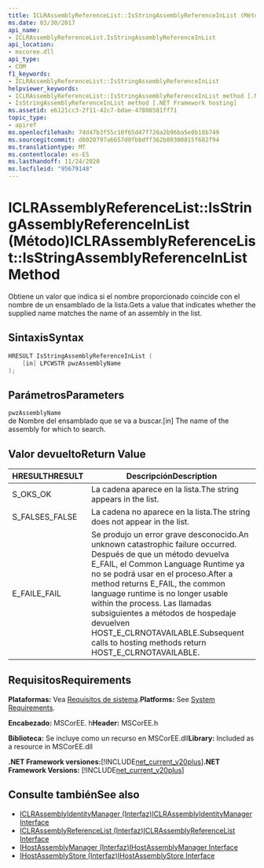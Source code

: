 ```yaml
---
title: ICLRAssemblyReferenceList::IsStringAssemblyReferenceInList (Método)
ms.date: 03/30/2017
api_name:
- ICLRAssemblyReferenceList.IsStringAssemblyReferenceInList
api_location:
- mscoree.dll
api_type:
- COM
f1_keywords:
- ICLRAssemblyReferenceList::IsStringAssemblyReferenceInList
helpviewer_keywords:
- ICLRAssemblyReferenceList::IsStringAssemblyReferenceInList method [.NET Framework hosting]
- IsStringAssemblyReferenceInList method [.NET Framework hosting]
ms.assetid: e6121cc3-2f11-42c7-bdae-47808581ff71
topic_type:
- apiref
ms.openlocfilehash: 74d47b3f55c10f65d47f726a2b96ba5e0b18b749
ms.sourcegitcommit: d8020797a6657d0fbbdff362b80300815f682f94
ms.translationtype: MT
ms.contentlocale: es-ES
ms.lasthandoff: 11/24/2020
ms.locfileid: "95679148"
---
```

# <a name="iclrassemblyreferencelistisstringassemblyreferenceinlist-method"></a><span data-ttu-id="d756d-102">ICLRAssemblyReferenceList::IsStringAssemblyReferenceInList (Método)</span><span class="sxs-lookup"><span data-stu-id="d756d-102">ICLRAssemblyReferenceList::IsStringAssemblyReferenceInList Method</span></span>

<span data-ttu-id="d756d-103">Obtiene un valor que indica si el nombre proporcionado coincide con el nombre de un ensamblado de la lista.</span><span class="sxs-lookup"><span data-stu-id="d756d-103">Gets a value that indicates whether the supplied name matches the name of an assembly in the list.</span></span>  
  
## <a name="syntax"></a><span data-ttu-id="d756d-104">Sintaxis</span><span class="sxs-lookup"><span data-stu-id="d756d-104">Syntax</span></span>  
  
```cpp  
HRESULT IsStringAssemblyReferenceInList (  
    [in] LPCWSTR pwzAssemblyName  
);  
```  
  
## <a name="parameters"></a><span data-ttu-id="d756d-105">Parámetros</span><span class="sxs-lookup"><span data-stu-id="d756d-105">Parameters</span></span>  

 `pwzAssemblyName`  
 <span data-ttu-id="d756d-106">de Nombre del ensamblado que se va a buscar.</span><span class="sxs-lookup"><span data-stu-id="d756d-106">[in] The name of the assembly for which to search.</span></span>  
  
## <a name="return-value"></a><span data-ttu-id="d756d-107">Valor devuelto</span><span class="sxs-lookup"><span data-stu-id="d756d-107">Return Value</span></span>  
  
|<span data-ttu-id="d756d-108">HRESULT</span><span class="sxs-lookup"><span data-stu-id="d756d-108">HRESULT</span></span>|<span data-ttu-id="d756d-109">Descripción</span><span class="sxs-lookup"><span data-stu-id="d756d-109">Description</span></span>|  
|-------------|-----------------|  
|<span data-ttu-id="d756d-110">S_OK</span><span class="sxs-lookup"><span data-stu-id="d756d-110">S_OK</span></span>|<span data-ttu-id="d756d-111">La cadena aparece en la lista.</span><span class="sxs-lookup"><span data-stu-id="d756d-111">The string appears in the list.</span></span>|  
|<span data-ttu-id="d756d-112">S_FALSE</span><span class="sxs-lookup"><span data-stu-id="d756d-112">S_FALSE</span></span>|<span data-ttu-id="d756d-113">La cadena no aparece en la lista.</span><span class="sxs-lookup"><span data-stu-id="d756d-113">The string does not appear in the list.</span></span>|  
|<span data-ttu-id="d756d-114">E_FAIL</span><span class="sxs-lookup"><span data-stu-id="d756d-114">E_FAIL</span></span>|<span data-ttu-id="d756d-115">Se produjo un error grave desconocido.</span><span class="sxs-lookup"><span data-stu-id="d756d-115">An unknown catastrophic failure occurred.</span></span> <span data-ttu-id="d756d-116">Después de que un método devuelva E_FAIL, el Common Language Runtime ya no se podrá usar en el proceso.</span><span class="sxs-lookup"><span data-stu-id="d756d-116">After a method returns E_FAIL, the common language runtime is no longer usable within the process.</span></span> <span data-ttu-id="d756d-117">Las llamadas subsiguientes a métodos de hospedaje devuelven HOST_E_CLRNOTAVAILABLE.</span><span class="sxs-lookup"><span data-stu-id="d756d-117">Subsequent calls to hosting methods return HOST_E_CLRNOTAVAILABLE.</span></span>|  
  
## <a name="requirements"></a><span data-ttu-id="d756d-118">Requisitos</span><span class="sxs-lookup"><span data-stu-id="d756d-118">Requirements</span></span>  

 <span data-ttu-id="d756d-119">**Plataformas:** Vea [Requisitos de sistema](../../get-started/system-requirements.md).</span><span class="sxs-lookup"><span data-stu-id="d756d-119">**Platforms:** See [System Requirements](../../get-started/system-requirements.md).</span></span>  
  
 <span data-ttu-id="d756d-120">**Encabezado:** MSCorEE. h</span><span class="sxs-lookup"><span data-stu-id="d756d-120">**Header:** MSCorEE.h</span></span>  
  
 <span data-ttu-id="d756d-121">**Biblioteca:** Se incluye como un recurso en MSCorEE.dll</span><span class="sxs-lookup"><span data-stu-id="d756d-121">**Library:** Included as a resource in MSCorEE.dll</span></span>  
  
 <span data-ttu-id="d756d-122">**.NET Framework versiones:**[!INCLUDE[net_current_v20plus](../../../../includes/net-current-v20plus-md.md)]</span><span class="sxs-lookup"><span data-stu-id="d756d-122">**.NET Framework Versions:** [!INCLUDE[net_current_v20plus](../../../../includes/net-current-v20plus-md.md)]</span></span>  
  
## <a name="see-also"></a><span data-ttu-id="d756d-123">Consulte también</span><span class="sxs-lookup"><span data-stu-id="d756d-123">See also</span></span>

- [<span data-ttu-id="d756d-124">ICLRAssemblyIdentityManager (Interfaz)</span><span class="sxs-lookup"><span data-stu-id="d756d-124">ICLRAssemblyIdentityManager Interface</span></span>](iclrassemblyidentitymanager-interface.md)
- [<span data-ttu-id="d756d-125">ICLRAssemblyReferenceList (Interfaz)</span><span class="sxs-lookup"><span data-stu-id="d756d-125">ICLRAssemblyReferenceList Interface</span></span>](iclrassemblyreferencelist-interface.md)
- [<span data-ttu-id="d756d-126">IHostAssemblyManager (Interfaz)</span><span class="sxs-lookup"><span data-stu-id="d756d-126">IHostAssemblyManager Interface</span></span>](ihostassemblymanager-interface.md)
- [<span data-ttu-id="d756d-127">IHostAssemblyStore (Interfaz)</span><span class="sxs-lookup"><span data-stu-id="d756d-127">IHostAssemblyStore Interface</span></span>](ihostassemblystore-interface.md)
